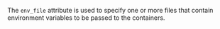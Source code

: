 The `env_file` attribute is used to specify one or more files that contain environment variables to be passed to the containers.